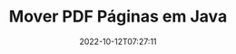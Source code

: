 ---
############################# Static ############################
layout: "auto-gen-merger"
date: 2022-10-12T07:27:11
draft: false
otherformats: ppsx ppt pptx rtf tex vdx vsdm vsdx vssm vssx vstm vstx vsx vtx xlam xls

############################# Head ############################
head_title: "Mover PDF Páginas em Java"
head_description: "Mova as páginas em um documento PDF em Java para qualquer posição usando a API de fusão de documentos."

############################# Header ############################
title: "Mover PDF Páginas em Java"
description: "Mova PDF Páginas com algumas linhas de código Java."
bg_image: "https://cms.admin.containerize.com/templates/aspose/App_Themes/V3/images/bg/header1.png"
bg_overlay: false
button:
    enable: true
    icon: "fas fa-arrow-down"
    label: "Baixar Teste Gratuito"
    link: "https://downloads.groupdocs.com/merger/java"

############################# SubMenu ############################
submenu:
    enable: true

    left:
        img_alt: "GroupDocs.Merger for Java"
        image: "https://cms.admin.containerize.com/templates/groupdocs/images/product-logos/90x90-noborder/groupdocs-merger-java.png"
        product: "GroupDocs.Merger"
        platform: "Java"

    middle:
        button:

            # button loop
            - link: "https://apireference.groupdocs.com/merger/java"
              text: "Referência da API"

            # button loop
            - link: "https://github.com/groupdocs-merger"
              text: "Exemplos de código"

            # button loop
            - link: "https://products.groupdocs.app/merger/family"
              text: "Demonstrações ao vivo"

            # button loop
            - link: "https://purchase.groupdocs.com/pricing/merger/java"
              text: "Preços"

    right:
        link_download: "https://downloads.groupdocs.com/merger"
        link_learn: "https://docs.groupdocs.com/merger/java"
        link_buy: "https://purchase.groupdocs.com"

############################# About ############################
about:
    enable: true
    title: "Sobre a API GroupDocs.Merger for Java"
    content: |
        [GroupDocs.Merger for Java](/pt/merger/java/) oferece uma solução simples para mesclar e dividir com segurança entre uma ampla variedade de formatos de documentos, incluindo PDF, Microsoft Office (Word, Excel, PowerPoint , OneNote), OpenDocument, HTML, imagens e muitos outros em aplicativos Java. Ao adicionar apenas algumas linhas do código, execute várias operações do documento, como mover, remover, girar, trocar, extrair ou alterar a orientação das páginas dentro dos documentos. A API de mesclagem de documentos também suporta a visualização de páginas de documentos como uma imagem para analisar a estrutura, a formatação e o conteúdo do documento na página.
        
        A API GroupDocs.Merger é a escolha certa para soluções corporativas que precisam de recursos de movimentação de página de arquivo. Essas APIs são bem suportadas em todos os principais sistemas operacionais e plataformas, incluindo J2SE 7.0 (1.7), J2SE 8.0 (1.8), Java 10.

############################# Steps ############################
steps:
    enable: true
    title_left: "Mover páginas de arquivo PDF em Java"
    content_left: |
        [GroupDocs.Merger for Java](/pt/merger/java/) facilita para os desenvolvedores do Java mover páginas em um arquivo PDF implementando algumas etapas fáceis .
        
        * Inicialize **MoveOptions** para especificar os números de página atuais e novos.
        * Crie uma nova instância de **Merger** e passe o caminho do documento de origem como um parâmetro de construtor.
        * Chame **movePage** e passe o objeto **MoveOptions**.
        * Chame **save** e especifique o caminho do arquivo para salvar o documento resultante.

    title_right: "Requisitos de sistema"
    content_right: |
        As APIs do GroupDocs.Merger for Java são compatíveis com todas as principais plataformas e sistemas operacionais. Antes de executar o código abaixo, certifique-se de ter os seguintes pré-requisitos instalados em seu sistema.

        * Sistemas operacionais: Microsoft Windows, Linux, MacOS
        * Ambientes de desenvolvimento: NetBeans, IntelliJ IDEA, Eclipse
        * Estruturas: J2SE 7.0 (1.7), J2SE 8.0 (1.8), Java 10
        * Faça o download da versão mais recente do GroupDocs.Merger for Java de [Maven](https://repository.groupdocs.com/webapp/#/artifacts/browse/tree/General/repo/com/groupdocs/groupdocs-merger)
         
    code: |
     {{% merger/additional-styles %}}
     {{< merger/code-merger title="Como mover páginas de arquivo PDF usando o código de exemplo Java">}}

        ```java    
        // Mova as páginas do arquivo PDF usando a API GroupDocs.Merger
        int pageNumber = 6;
        int newPageNumber = 1;

        // Inicialize a classe MoveOptions para especificar os números de página atuais e novos
        MoveOptions moveOptions = new MoveOptions(pageNumber, newPageNumber);

        // Instanciar Fusão com documento de entrada PDF
        Merger merger = new Merger("input.pdf");

        // Chame o método movePage e passe o objeto MoveOptions para ele
        merger.movePage(moveOptions);
    
        // Chame o método save e passe o caminho do arquivo desejado para salvar o documento de saída
        merger.save("output.pdf");
        ```
     {{< /merger/code-merger >}}

############################# Demos ############################
demos:
    enable: true
    title: "Demonstrações ao vivo - Mover PDF páginas on-line"
    content: |
       Mova as páginas do arquivo PDF agora mesmo visitando o site [GroupDocs.Merger Live Demos](https://products.groupdocs.app/splitter/move-pages/pdf).
       A demonstração ao vivo tem os seguintes benefícios.
        
############################# About Formats ############################
about_formats:
    enable: true

############################# More Formats ############################
more_formats:
    enable: true
    title: "Mover páginas de outros formatos de documento"
    content: |
        Java documenta API de fusão e divisão para formatos de arquivo e imagens. Mova alguns dos formatos de arquivo populares conforme indicado abaixo.

############################# Back to top ###############################
back_to_top:
    enable: true
---